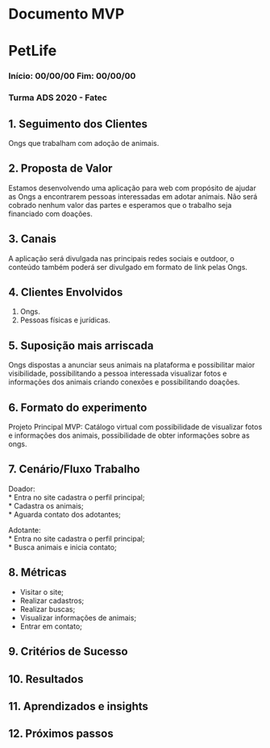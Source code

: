 # Documento MVP
# PetLife
### Início: 00/00/00 Fim: 00/00/00
### Turma ADS 2020 - Fatec

## 1. Seguimento dos Clientes
Ongs que trabalham com adoção de animais.

## 2. Proposta de Valor
Estamos desenvolvendo uma aplicação para web com propósito de ajudar as Ongs a encontrarem pessoas interessadas em adotar animais. Não será cobrado nenhum valor das partes e esperamos que o trabalho seja financiado com doações.

## 3. Canais
A aplicação será divulgada nas principais redes sociais e outdoor, o conteúdo também poderá ser divulgado em formato de link pelas Ongs.

## 4. Clientes Envolvidos
1. Ongs.
2. Pessoas físicas e jurídicas.

## 5. Suposição mais arriscada
Ongs dispostas a anunciar seus animais na plataforma e possibilitar maior visibilidade, possibilitando a pessoa interessada visualizar fotos e informações dos animais criando conexões e possibilitando doações.

## 6. Formato do experimento
Projeto Principal MVP: Catálogo virtual com possibilidade de visualizar fotos e informações dos animais, possibilidade de obter informações sobre as ongs.

## 7. Cenário/Fluxo Trabalho
Doador: </br>
    * Entra no site cadastra o perfil principal; </br>
    * Cadastra os animais; </br>
    * Aguarda contato dos adotantes; </br>

Adotante: </br>
    * Entra no site cadastra o perfil principal; </br>
    * Busca animais e inicia contato; </br>
## 8. Métricas
* Visitar o site; </br>
* Realizar cadastros; </br>
* Realizar buscas; </br>
* Visualizar informações de animais; </br>
* Entrar em contato; </br>

## 9. Critérios de Sucesso

## 10. Resultados

## 11. Aprendizados e insights

## 12. Próximos passos